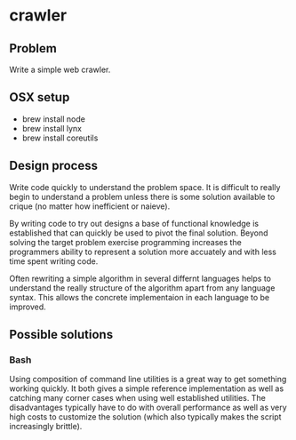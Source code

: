 # crawler
## Problem
Write a simple web crawler.

## OSX setup
 - brew install node
 - brew install lynx
 - brew install coreutils

## Design process
Write code quickly to understand the problem space. It is difficult to really begin to understand a problem unless there is some solution available to crique (no matter how inefficient or naieve).

By writing code to try out designs a base of functional knowledge is established that can quickly be used to pivot the final solution. Beyond solving the target problem exercise programming increases the programmers ability to represent a solution more accuately and with less time spent writing code.

Often rewriting a simple algorithm in several differnt languages helps to understand the really structure of the algorithm apart from any language syntax. This allows the concrete implementaion in each language to be improved.

## Possible solutions
### Bash
Using composition of command line utilities is a great way to get something working quickly. It both gives a simple reference implementation as well as catching many corner cases when using well established utilities. The disadvantages typically have to do with overall performance as well as very high costs to customize the solution (which also typically makes the script increasingly brittle).